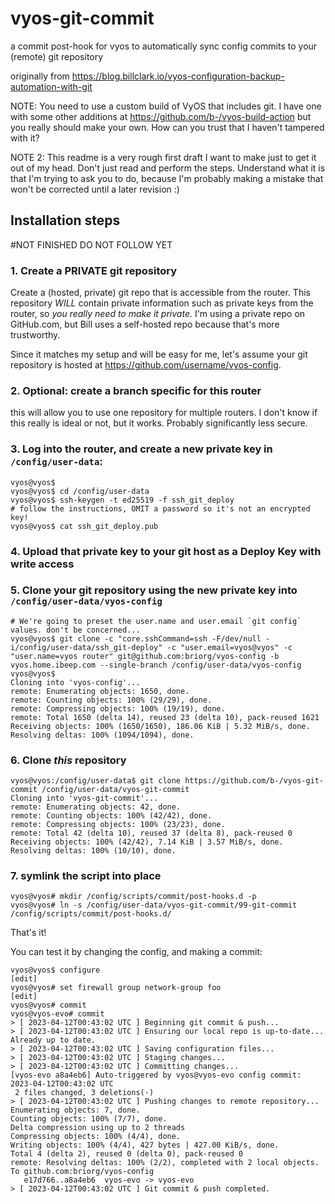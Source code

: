 # vyos-git-commit
a commit post-hook for vyos to automatically sync config commits to your (remote) git repository

originally from https://blog.billclark.io/vyos-configuration-backup-automation-with-git

NOTE: You need to use a custom build of VyOS that includes git. I have one with some other additions at https://github.com/b-/vyos-build-action but you really should make your own. How can you trust that I haven't tampered with it? 

NOTE 2: This readme is a very rough first draft I want to make just to get it out of my head. Don't just read and perform the steps. Understand what it is that I'm trying to ask you to do, because I'm probably making a mistake that won't be corrected until a later revision :)

## Installation steps

#NOT FINISHED DO NOT FOLLOW YET

### 1. Create a PRIVATE git repository 
Create a (hosted, private) git repo that is accessible from the router. This repository _WILL_ contain private information such as private keys from the router, so _you really need to make it private._ I'm using a private repo on GitHub.com, but Bill uses a self-hosted repo because that's more trustworthy. 

Since it matches my setup and will be easy for me, let's assume your git repository is hosted at https://github.com/username/vyos-config. 

### 2. Optional: create a branch specific for this router
this will allow you to use one repository for multiple routers. I don't know if this really is ideal or not, but it works. Probably significantly less secure.

### 3. Log into the router, and create a new private key in `/config/user-data`: 
```shellsession
vyos@vyos$ 
vyos@vyos$ cd /config/user-data
vyos@vyos$ ssh-keygen -t ed25519 -f ssh_git_deploy
# follow the instructions, OMIT a password so it's not an encrypted key!
vyos@vyos$ cat ssh_git_deploy.pub 
```

### 4. Upload that private key to your git host as a Deploy Key with write access

### 5. Clone your git repository using the new private key into `/config/user-data/vyos-config`
```shellsession
# We're going to preset the user.name and user.email `git config` values. don't be concerned...
vyos@vyos$ git clone -c "core.sshCommand=ssh -F/dev/null -i/config/user-data/ssh_git-deploy" -c "user.email=vyos@vyos" -c "user.name=vyos router" git@github.com:briorg/vyos-config -b vyos.home.ibeep.com --single-branch /config/user-data/vyos-config
vyos@vyos$ 
Cloning into 'vyos-config'...
remote: Enumerating objects: 1650, done.
remote: Counting objects: 100% (29/29), done.
remote: Compressing objects: 100% (19/19), done.
remote: Total 1650 (delta 14), reused 23 (delta 10), pack-reused 1621
Receiving objects: 100% (1650/1650), 186.06 KiB | 5.32 MiB/s, done.
Resolving deltas: 100% (1094/1094), done.
```

### 6. Clone _this_ repository
```shellsession
vyos@vyos:/config/user-data$ git clone https://github.com/b-/vyos-git-commit /config/user-data/vyos-git-commit
Cloning into 'vyos-git-commit'...
remote: Enumerating objects: 42, done.
remote: Counting objects: 100% (42/42), done.
remote: Compressing objects: 100% (23/23), done.
remote: Total 42 (delta 10), reused 37 (delta 8), pack-reused 0
Receiving objects: 100% (42/42), 7.14 KiB | 3.57 MiB/s, done.
Resolving deltas: 100% (10/10), done.
```

### 7. symlink the script into place
```shellsession
vyos@vyos# mkdir /config/scripts/commit/post-hooks.d -p
vyos@vyos# ln -s /config/user-data/vyos-git-commit/99-git-commit /config/scripts/commit/post-hooks.d/
```

That's it! 

You can test it by changing the config, and making a commit:
```shellsession
vyos@vyos$ configure
[edit]
vyos@vyos# set firewall group network-group foo
[edit]
vyos@vyos# commit
vyos@vyos-evo# commit
> [ 2023-04-12T00:43:02 UTC ] Beginning git commit & push...
> [ 2023-04-12T00:43:02 UTC ] Ensuring our local repo is up-to-date...
Already up to date.
> [ 2023-04-12T00:43:02 UTC ] Saving configuration files...
> [ 2023-04-12T00:43:02 UTC ] Staging changes...
> [ 2023-04-12T00:43:02 UTC ] Committing changes...
[vyos-evo a8a4eb6] Auto-triggered by vyos@vyos-evo config commit: 2023-04-12T00:43:02 UTC
 2 files changed, 3 deletions(-)
> [ 2023-04-12T00:43:02 UTC ] Pushing changes to remote repository...
Enumerating objects: 7, done.
Counting objects: 100% (7/7), done.
Delta compression using up to 2 threads
Compressing objects: 100% (4/4), done.
Writing objects: 100% (4/4), 427 bytes | 427.00 KiB/s, done.
Total 4 (delta 2), reused 0 (delta 0), pack-reused 0
remote: Resolving deltas: 100% (2/2), completed with 2 local objects.
To github.com:briorg/vyos-config
   e17d766..a8a4eb6  vyos-evo -> vyos-evo
> [ 2023-04-12T00:43:02 UTC ] Git commit & push completed.
```
